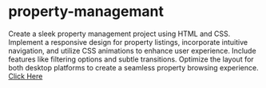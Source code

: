 # property-managemant
Create a sleek property management project using HTML and CSS. Implement a responsive design for property listings,
incorporate intuitive navigation, and utilize CSS animations to enhance user experience. 
Include features like filtering options and subtle transitions.
Optimize the layout for both desktop platforms to create a seamless property browsing experience.
[Click Here](https://yashdatir1999.github.io/property-managemant/)
